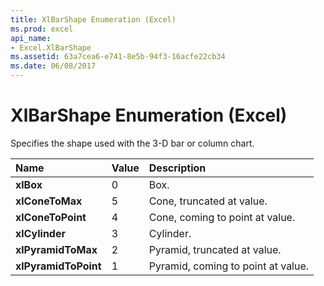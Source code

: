 ```yaml
---
title: XlBarShape Enumeration (Excel)
ms.prod: excel
api_name:
- Excel.XlBarShape
ms.assetid: 63a7cea6-e741-8e5b-94f3-16acfe22cb34
ms.date: 06/08/2017
---
```



# XlBarShape Enumeration (Excel)

Specifies the shape used with the 3-D bar or column chart.



|Name|Value|Description|
|:-----|:-----|:-----|
| **xlBox**|0|Box.|
| **xlConeToMax**|5|Cone, truncated at value.|
| **xlConeToPoint**|4|Cone, coming to point at value.|
| **xlCylinder**|3|Cylinder.|
| **xlPyramidToMax**|2|Pyramid, truncated at value.|
| **xlPyramidToPoint**|1|Pyramid, coming to point at value.|

